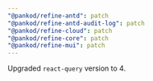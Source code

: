 ```yaml
---
"@pankod/refine-antd": patch
"@pankod/refine-antd-audit-log": patch
"@pankod/refine-cloud": patch
"@pankod/refine-core": patch
"@pankod/refine-mui": patch
---
```


Upgraded `react-query` version to 4.
